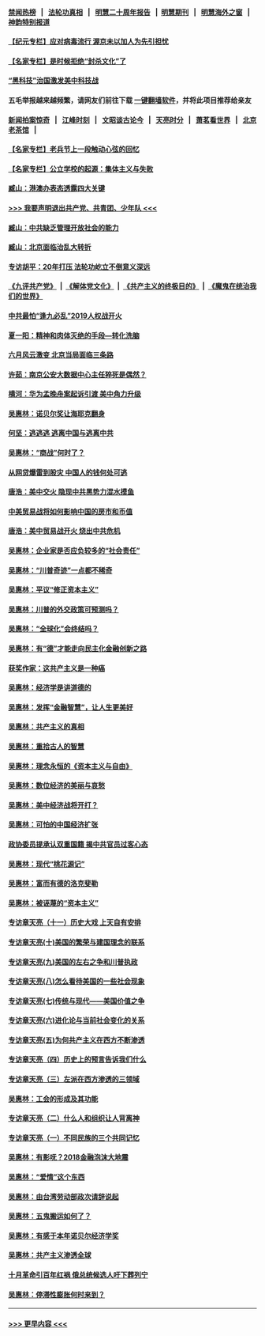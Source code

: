 #### [禁闻热榜](热点新闻.md?=0)  &nbsp;&nbsp;|&nbsp;&nbsp; [法轮功真相](https://github.com/gfw-breaker/truth/blob/master/README.md?=0) &nbsp;&nbsp;|&nbsp;&nbsp; [明慧二十周年报告](https://github.com/gfw-breaker/mh-reports/blob/master/README.md?=0) &nbsp;&nbsp;|&nbsp;&nbsp;[明慧期刊](https://github.com/gfw-breaker/mh-qikan) &nbsp;&nbsp;|&nbsp;&nbsp; [明慧海外之窗](https://github.com/gfw-breaker/mh-news/blob/master/README.md?=0) &nbsp;&nbsp;|&nbsp;&nbsp; [神韵特别报道](https://github.com/gfw-breaker/mh-news/blob/master/shenyun.md?=0)
#### [【纪元专栏】应对病毒流行 渥京未以加人为先引担忧](../pages/nsc423/n11875714.md?t=02291731) 
#### [【名家专栏】是时候拒绝“封杀文化”了](../pages/nsc423/n11814093.md?t=02291731) 
#### [“黑科技”治国激发美中科技战](../pages/nsc423/n11638056.md?t=02291731) 
#### 五毛举报越来越频繁，请网友们前往下载 [一键翻墙软件](https://github.com/gfw-breaker/ssr-accounts)，并将此项目推荐给亲友
#### [新闻拍案惊奇](https://github.com/gfw-breaker/banned-news/blob/master/pages/link4.md) &nbsp;&nbsp;|&nbsp;&nbsp; [江峰时刻](https://github.com/gfw-breaker/banned-news/blob/master/pages/link4.md) &nbsp;&nbsp;|&nbsp;&nbsp; [文昭谈古论今](https://github.com/gfw-breaker/banned-news/blob/master/pages/link4.md) &nbsp;&nbsp;|&nbsp;&nbsp; [天亮时分](https://github.com/gfw-breaker/banned-news/blob/master/pages/link4.md) &nbsp;&nbsp;|&nbsp;&nbsp; [萧茗看世界](https://github.com/gfw-breaker/banned-news/blob/master/pages/link4.md) &nbsp;&nbsp;|&nbsp;&nbsp; [北京老茶馆](https://github.com/gfw-breaker/banned-news/blob/master/pages/link4.md) &nbsp;&nbsp;|&nbsp;&nbsp; 
#### [【名家专栏】老兵节上一段触动心弦的回忆](../pages/nsc423/n11646016.md?t=02291731) 
#### [【名家专栏】公立学校的起源：集体主义与失败](../pages/nsc423/n11601833.md?t=02291731) 
#### [臧山：港澳办表态透露四大关键](../pages/nsc423/n11421628.md?t=02291731) 
#### [>>> 我要声明退出共产党、共青团、少年队 <<<](https://github.com/begood0513/goodnews/blob/master/quit/letter.md) 
#### [臧山：中共缺乏管理开放社会的能力](../pages/nsc423/n11407457.md?t=02291731) 
#### [臧山：北京面临治乱大转折](../pages/nsc423/n11406895.md?t=02291731) 
#### [专访胡平：20年打压 法轮功屹立不倒意义深远](../pages/nsc423/n11398800.md?t=02291731) 
#### [《九评共产党》](https://github.com/begood0513/9ping.md/blob/master/README.md) &nbsp;|&nbsp; [《解体党文化》](../../../../jtdwh.md/blob/master/README.md)  &nbsp;|&nbsp; [《共产主义的终极目的》](../../../../gczydzjmd.md/blob/master/README.md) &nbsp;|&nbsp; [《魔鬼在统治我们的世界》](../../../../mgztzwmdsj.md/blob/master/README.md) 
#### [中共最怕“逢九必乱”2019人权战开火](../pages/nsc423/n11385248.md?t=02291731) 
#### [夏一阳：精神和肉体灭绝的手段—转化洗脑](../pages/nsc423/n11368250.md?t=02291731) 
#### [六月风云激变 北京当局面临三条路](../pages/nsc423/n11313668.md?t=02291731) 
#### [许茹：南京公安大数据中心主任猝死是偶然？](../pages/nsc423/n11064744.md?t=02291731) 
#### [横河：华为孟晚舟案起诉引渡 美中角力升级](../pages/nsc423/n11027230.md?t=02291731) 
#### [吴惠林：诺贝尔奖让海耶克翻身](../pages/nsc423/n10890049.md?t=02291731) 
#### [何坚：逃逃逃 逃离中国与逃离中共](../pages/nsc423/n10592891.md?t=02291731) 
#### [吴惠林：“商战”何时了？](../pages/nsc423/n10573558.md?t=02291731) 
#### [从网贷爆雷到股灾 中国人的钱何处可逃](../pages/nsc423/n10572800.md?t=02291731) 
#### [唐浩：美中交火 隐现中共黑势力混水摸鱼](../pages/nsc423/n10544040.md?t=02291731) 
#### [中美贸易战将如何影响中国的房市和币值](../pages/nsc423/n10543697.md?t=02291731) 
#### [唐浩：美中贸易战开火 烧出中共危机](../pages/nsc423/n10540126.md?t=02291731) 
#### [吴惠林：企业家是否应负较多的“社会责任”](../pages/nsc423/n10535022.md?t=02291731) 
#### [吴惠林：“川普奇迹”一点都不稀奇](../pages/nsc423/n10512808.md?t=02291731) 
#### [吴惠林：平议“修正资本主义”](../pages/nsc423/n10495724.md?t=02291731) 
#### [吴惠林：川普的外交政策可预测吗？](../pages/nsc423/n10462387.md?t=02291731) 
#### [吴惠林：“全球化”会终结吗？](../pages/nsc423/n10452838.md?t=02291731) 
#### [吴惠林：有“德”才能走向民主化金融创新之路](../pages/nsc423/n10432292.md?t=02291731) 
#### [获奖作家：这共产主义是一种癌](../pages/nsc423/n10431541.md?t=02291731) 
#### [吴惠林：经济学是讲道德的](../pages/nsc423/n10398014.md?t=02291731) 
#### [吴惠林：发挥“金融智慧”，让人生更美好](../pages/nsc423/n10375019.md?t=02291731) 
#### [吴惠林：共产主义的真相](../pages/nsc423/n10351394.md?t=02291731) 
#### [吴惠林：重拾古人的智慧](../pages/nsc423/n10337691.md?t=02291731) 
#### [吴惠林：理念永恒的《资本主义与自由》](../pages/nsc423/n10316274.md?t=02291731) 
#### [吴惠林：数位经济的美丽与哀愁](../pages/nsc423/n10292946.md?t=02291731) 
#### [吴惠林：美中经济战将开打？](../pages/nsc423/n10258825.md?t=02291731) 
#### [吴惠林：可怕的中国经济扩张](../pages/nsc423/n10219147.md?t=02291731) 
#### [政协委员提承认双重国籍 揭中共官员过客心态](../pages/nsc423/n10208809.md?t=02291731) 
#### [吴惠林：现代“桃花源记”](../pages/nsc423/n10185234.md?t=02291731) 
#### [吴惠林：富而有德的洛克斐勒](../pages/nsc423/n10142264.md?t=02291731) 
#### [吴惠林：被诬蔑的“资本主义”](../pages/nsc423/n10124816.md?t=02291731) 
#### [专访章天亮（十一）历史大戏 上天自有安排](../pages/nsc423/n10094905.md?t=02291731) 
#### [专访章天亮(十)美国的繁荣与建国理念的联系](../pages/nsc423/n10094899.md?t=02291731) 
#### [专访章天亮(九)美国的左右之争和川普执政](../pages/nsc423/n10094889.md?t=02291731) 
#### [专访章天亮(八)怎么看待美国的一些社会现象](../pages/nsc423/n10094857.md?t=02291731) 
#### [专访章天亮(七)传统与现代——美国价值之争](../pages/nsc423/n10093140.md?t=02291731) 
#### [专访章天亮(六)进化论与当前社会变化的关系](../pages/nsc423/n10092036.md?t=02291731) 
#### [专访章天亮(五)为何共产主义在西方不断渗透](../pages/nsc423/n10083620.md?t=02291731) 
#### [专访章天亮（四）历史上的预言告诉我们什么](../pages/nsc423/n10083606.md?t=02291731) 
#### [专访章天亮（三）左派在西方渗透的三领域](../pages/nsc423/n10081115.md?t=02291731) 
#### [吴惠林：工会的形成及其功能](../pages/nsc423/n10080633.md?t=02291731) 
#### [专访章天亮（二）什么人和组织让人背离神](../pages/nsc423/n10076637.md?t=02291731) 
#### [专访章天亮（一）不同民族的三个共同记忆](../pages/nsc423/n10074188.md?t=02291731) 
#### [吴惠林：有影呒？2018金融泡沫大地震](../pages/nsc423/n10040534.md?t=02291731) 
#### [吴惠林：“爱情”这个东西](../pages/nsc423/n10019423.md?t=02291731) 
#### [吴惠林：由台湾劳动部政次请辞说起](../pages/nsc423/n9979679.md?t=02291731) 
#### [吴惠林：五鬼搬运如何了？](../pages/nsc423/n9925338.md?t=02291731) 
#### [吴惠林：有感于本年诺贝尔经济学奖](../pages/nsc423/n9871883.md?t=02291731) 
#### [吴惠林：共产主义渗透全球](../pages/nsc423/n9812748.md?t=02291731) 
#### [十月革命引百年红祸 俄总统候选人吁下葬列宁](../pages/nsc423/n9810182.md?t=02291731) 
#### [吴惠林：停滞性膨胀何时来到？](../pages/nsc423/n9764136.md?t=02291731) 

----
#### [ >>> 更早内容 <<< ](../indexes/nsc423-earlier.md)
